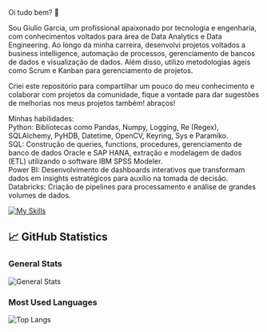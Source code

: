 Oi tudo bem? 👋

Sou Giulio Garcia, um profissional apaixonado por tecnologia e engenharia, com conhecimentos voltados para área de Data Analytics e Data Engineering. Ao longo da minha carreira, desenvolvi projetos voltados a business intelligence, automação de processos, gerenciamento de bancos de dados e visualização de dados. Além disso, utilizo metodologias ágeis como Scrum e Kanban para gerenciamento de projetos.

Criei este repositório para compartilhar um pouco do meu conhecimento e colaborar com projetos da comunidade, fique a vontade para dar sugestões de melhorias nos meus projetos também! abraços!

Minhas habilidades:<br/>
Python: Bibliotecas como Pandas, Numpy, Logging, Re (Regex), SQLAlchemy, PyHDB, Datetime, OpenCV, Keyring, Sys e Paramiko.<br/>
SQL: Construção de queries, functions, procedures, gerenciamento de banco de dados Oracle e SAP HANA, extração e modelagem de dados (ETL) utilizando o software IBM SPSS Modeler.<br/>
Power BI: Desenvolvimento de dashboards interativos que transformam dados em insights estratégicos para auxílio na tomada de decisão.<br/>
Databricks: Criação de pipelines para processamento e análise de grandes volumes de dados.<br/>

[![My Skills](https://skillicons.dev/icons?i=py,anaconda,git,github,sklearn,opencv,selenium,vscode,mysql)](https://skillicons.dev)

## 📈 GitHub Statistics

### General Stats
![General Stats](https://github-readme-stats.vercel.app/api?username=giuliogarcia&show_icons=true&theme=radical&count_private=true)

### Most Used Languages
![Top Langs](https://github-readme-stats.vercel.app/api/top-langs/?username=giuliogarcia&langs_count=6&theme=radical&layout=compact)

<!--
**giuliogarcia/giuliogarcia** is a ✨ _special_ ✨ repository because its `README.md` (this file) appears on your GitHub profile.

Here are some ideas to get you started:

- 🔭 I’m currently working on ...
- 🌱 I’m currently learning ...
- 👯 I’m looking to collaborate on ...
- 🤔 I’m looking for help with ...
- 💬 Ask me about ...
- 📫 How to reach me: ...
- 😄 Pronouns: ...
- ⚡ Fun fact: ... 
-->
